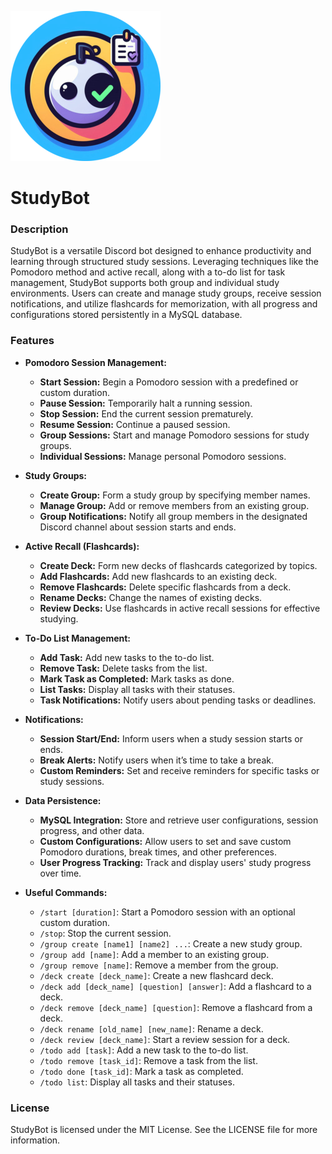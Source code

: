 ![StudyBot, icon](/src/config/StudyBot3.png)

# StudyBot

### Description
StudyBot is a versatile Discord bot designed to enhance productivity and learning through structured study sessions. Leveraging techniques like the Pomodoro method and active recall, along with a to-do list for task management, StudyBot supports both group and individual study environments. Users can create and manage study groups, receive session notifications, and utilize flashcards for memorization, with all progress and configurations stored persistently in a MySQL database.

### Features

- **Pomodoro Session Management:**
  - **Start Session:** Begin a Pomodoro session with a predefined or custom duration.
  - **Pause Session:** Temporarily halt a running session.
  - **Stop Session:** End the current session prematurely.
  - **Resume Session:** Continue a paused session.
  - **Group Sessions:** Start and manage Pomodoro sessions for study groups.
  - **Individual Sessions:** Manage personal Pomodoro sessions.

- **Study Groups:**
  - **Create Group:** Form a study group by specifying member names.
  - **Manage Group:** Add or remove members from an existing group.
  - **Group Notifications:** Notify all group members in the designated Discord channel about session starts and ends.

- **Active Recall (Flashcards):**
  - **Create Deck:** Form new decks of flashcards categorized by topics.
  - **Add Flashcards:** Add new flashcards to an existing deck.
  - **Remove Flashcards:** Delete specific flashcards from a deck.
  - **Rename Decks:** Change the names of existing decks.
  - **Review Decks:** Use flashcards in active recall sessions for effective studying.

- **To-Do List Management:**
  - **Add Task:** Add new tasks to the to-do list.
  - **Remove Task:** Delete tasks from the list.
  - **Mark Task as Completed:** Mark tasks as done.
  - **List Tasks:** Display all tasks with their statuses.
  - **Task Notifications:** Notify users about pending tasks or deadlines.

- **Notifications:**
  - **Session Start/End:** Inform users when a study session starts or ends.
  - **Break Alerts:** Notify users when it’s time to take a break.
  - **Custom Reminders:** Set and receive reminders for specific tasks or study sessions.

- **Data Persistence:**
  - **MySQL Integration:** Store and retrieve user configurations, session progress, and other data.
  - **Custom Configurations:** Allow users to set and save custom Pomodoro durations, break times, and other preferences.
  - **User Progress Tracking:** Track and display users' study progress over time.

- **Useful Commands:**
  - `/start [duration]`: Start a Pomodoro session with an optional custom duration.
  - `/stop`: Stop the current session.
  - `/group create [name1] [name2] ...`: Create a new study group.
  - `/group add [name]`: Add a member to an existing group.
  - `/group remove [name]`: Remove a member from the group.
  - `/deck create [deck_name]`: Create a new flashcard deck.
  - `/deck add [deck_name] [question] [answer]`: Add a flashcard to a deck.
  - `/deck remove [deck_name] [question]`: Remove a flashcard from a deck.
  - `/deck rename [old_name] [new_name]`: Rename a deck.
  - `/deck review [deck_name]`: Start a review session for a deck.
  - `/todo add [task]`: Add a new task to the to-do list.
  - `/todo remove [task_id]`: Remove a task from the list.
  - `/todo done [task_id]`: Mark a task as completed.
  - `/todo list`: Display all tasks and their statuses.

### License

StudyBot is licensed under the MIT License. See the LICENSE file for more information.
